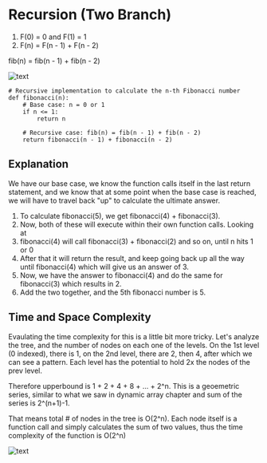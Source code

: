# Recursion (Two Branch)

1. F(0) = 0 and F(1) = 1
2. F(n) = F(n - 1) + F(n - 2)

fib(n) = fib(n - 1) + fib(n - 2)

![text](https://imagedelivery.net/CLfkmk9Wzy8_9HRyug4EVA/01fc8a19-c7e3-4de4-1a8f-22fa4d027e00/sharpen=1)

```
# Recursive implementation to calculate the n-th Fibonacci number
def fibonacci(n):
    # Base case: n = 0 or 1
    if n <= 1:
        return n

    # Recursive case: fib(n) = fib(n - 1) + fib(n - 2)
    return fibonacci(n - 1) + fibonacci(n - 2)
```

## Explanation

We have our base case, we know the function calls itself in the last return statement, and we know that at some point when the base case is reached, we will have to travel back "up" to calculate the ultimate answer.

1. To calculate fibonacci(5), we get fibonacci(4) + fibonacci(3).
2. Now, both of these will execute within their own function calls. Looking at
3. fibonacci(4) will call fibonacci(3) + fibonacci(2) and so on, until n hits 1 or 0
4. After that it will return the result, and keep going back up all the way until fibonacci(4) which will give us an answer of 3.
5. Now, we have the answer to fibonacci(4) and do the same for fibonacci(3) which results in 2.
6. Add the two together, and the 5th fibonacci number is 5.

## Time and Space Complexity 

Evaulating the time complexity for this is a little bit more tricky. Let's analyze the tree, and the number of nodes on each one of the levels. On the 1st level (0 indexed), there is 1, on the 2nd level, there are 2, then 4, after which we can see a pattern. Each level has the potential to hold 2x the nodes of the prev level. 

Therefore upperbound is 1 + 2 + 4 + 8 + ... + 2^n. This is a geoemetric series, similar to what we saw in dynamic array chapter and 
sum of the series is 2^(n+1)-1. 

That means total # of nodes in the tree is O(2^n). Each node itself is a function call and simply calculates the sum of two values, thus the time complexity of the function is O(2^n)

![text](https://imagedelivery.net/CLfkmk9Wzy8_9HRyug4EVA/8c0f970f-decf-4931-f875-fa521d267800/sharpen=1)